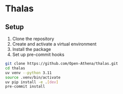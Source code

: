 # Thalas

## Setup

1. Clone the repository
2. Create and activate a virtual environment
3. Install the package
4. Set up pre-commit hooks

```bash
git clone https://github.com/Open-Athena/thalas.git
cd thalas
uv venv --python 3.11
source .venv/bin/activate
uv pip install -e .[dev]
pre-commit install
```
